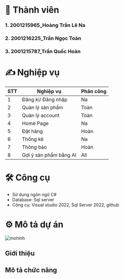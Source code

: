 # 👋 Thành viên
### 1. 2001215965_Hoàng Trần Lê Na
### 2. 2001216225_Trần Ngọc Toàn
### 3. 2001215787_Trần Quốc Hoàn
# ✍️ Nghiệp vụ
| STT| Nghiệp vụ | Phân công |
|----|-----------|-----------|
| 1 | Đăng kí/ Đăng nhập | Na | 
| 2 | Quản lý sản phẩm | Toàn |  
| 3 | Quản lý account |Toàn | 
| 4 | Home Page | Na | 
| 5 | Đặt hàng | Hoàn | 
| 6 | Thống kê | Na | 
| 7 | Thông báo | Hoàn | 
| 8 | Gợi ý sản phẩm bằng AI | All | 
# 🛠 Công cụ
- Sử dụng ngôn ngữ C#
- Database: Sql server
- Công cụ: Visual studio 2022, Sql Server 2022, github
# ⚙️ Mô tả dự án
![mohinh](https://github.com/user-attachments/assets/31074fce-becf-474f-a769-3e90fffe00b3)

###
## Giới thiệu
### 
## Mô tả chức năng

